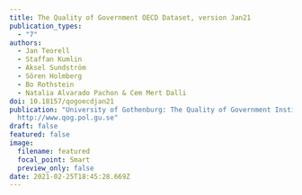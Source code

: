 ```yaml
---
title: The Quality of Government OECD Dataset, version Jan21
publication_types:
  - "7"
authors:
  - Jan Teorell
  - Staffan Kumlin
  - Aksel Sundström
  - Sören Holmberg
  - Bo Rothstein
  - Natalia Alvarado Pachon & Cem Mert Dalli
doi: 10.18157/qogoecdjan21
publication: "University of Gothenburg: The Quality of Government Institute,
  http://www.qog.pol.gu.se"
draft: false
featured: false
image:
  filename: featured
  focal_point: Smart
  preview_only: false
date: 2021-02-25T18:45:28.669Z
---
```

